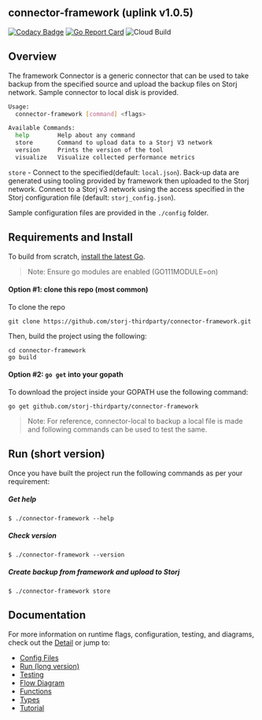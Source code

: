 ## connector-framework (uplink v1.0.5)

[![Codacy Badge](https://api.codacy.com/project/badge/Grade/253d84109b174697b8453e81d8998073)](https://app.codacy.com/gh/storj-thirdparty/connector-framework?utm_source=github.com&utm_medium=referral&utm_content=storj-thirdparty/connector-framework&utm_campaign=Badge_Grade_Dashboard)
[![Go Report Card](https://goreportcard.com/badge/github.com/storj-thirdparty/connector-framework)](https://goreportcard.com/report/github.com/storj-thirdparty/connector-framework)
![Cloud Build](https://storage.googleapis.com/storj-utropic-services-badges/builds/connector-framework/branches/master.svg)

## Overview

The framework Connector is a generic connector that can be used to take backup from the specified source and upload the backup files on Storj network. Sample connector to local disk is provided.

```bash
Usage:
  connector-framework [command] <flags>

Available Commands:
  help        Help about any command
  store       Command to upload data to a Storj V3 network
  version     Prints the version of the tool
  visualize   Visualize collected performance metrics
```

`store` - Connect to the specified(default: `local.json`). Back-up data are generated using tooling provided by framework then uploaded to the Storj network. Connect to a Storj v3 network using the access specified in the Storj configuration file (default: `storj_config.json`).


Sample configuration files are provided in the `./config` folder.

## Requirements and Install

To build from scratch, [install the latest Go](https://golang.org/doc/install#install).

> Note: Ensure go modules are enabled (GO111MODULE=on)

#### Option #1: clone this repo (most common)

To clone the repo

```
git clone https://github.com/storj-thirdparty/connector-framework.git
```

Then, build the project using the following:

```
cd connector-framework
go build
```

#### Option #2:  ``go get`` into your gopath

To download the project inside your GOPATH use the following command:

```
go get github.com/storj-thirdparty/connector-framework
```

> Note: For reference, connector-local to backup a local file is made and following commands can be used to test the same.

## Run (short version)

Once you have built the project run the following commands as per your requirement:

##### Get help

```
$ ./connector-framework --help
```

##### Check version

```
$ ./connector-framework --version
```

##### Create backup from framework and upload to Storj

```
$ ./connector-framework store
```

## Documentation

For more information on runtime flags, configuration, testing, and diagrams, check out the [Detail](//github.com/storj-thirdparty/storj-framework/wiki/Home) or jump to:

* [Config Files](//github.com/storj-thirdparty/connector-framework/wiki/#config-files)
* [Run (long version)](//github.com/storj-thirdparty/connector-framework/wiki/#run)
* [Testing](//github.com/storj-thirdparty/connector-framework/wiki/#testing)
* [Flow Diagram](//github.com/storj-thirdparty/connector-framework/wiki/#flow-diagram)
* [Functions](//github.com/storj-thirdparty/connector-framework/wiki/#funcitons)
* [Types](//github.com/storj-thirdparty/connector-framework/wiki/#types)
* [Tutorial](//github.com/storj-thirdparty/connector-framework/wiki/#tutorial)
